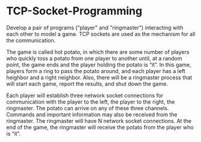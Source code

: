 # TCP-Socket-Programming
Develop a pair of programs ("player" and "ringmaster") interacting with each other to model a game. TCP sockets are used as the mechanism for all the communication. 
  
The game is called hot potato, in which there are some number of players who quickly toss a potato from one player to another until, at a random point, the game ends and the player holding the potato is “it”. 
In this game, players form a ring to pass the potato around, and each player has a left heighbor and a right neighbor. 
Also, there will be a ringmaster process that will start each game, report the results, and shut down the game.
  
Each player will establish three network socket connections for communication with the player to the left, the player to the right, the ringmaster. The potato can arrive on any of these three channels. Commands and important information may also be received from the ringmaster. The ringmaster will have N network socket connections. At the end of the game, the ringmaster will receive the potato from the player who is “it”.
